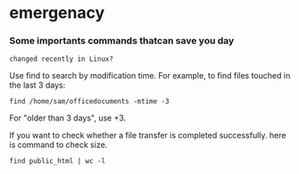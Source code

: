 # emergenacy

### Some importants commands thatcan save you day

    changed recently in Linux?

Use find to search by modification time. For example, to find files touched in the last 3 days:

```
find /home/sam/officedocuments -mtime -3
```

For "older than 3 days", use +3.


If you want to check whether a file transfer is completed successfully. here is command to check size.

```
find public_html | wc -l
```

